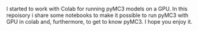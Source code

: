 I started to work with Colab for running pyMC3 models on a GPU. In this repoisory i share some notebooks to make it possible to run pyMC3 with GPU in colab and, furthermore, to get to know pyMC3. I hope you enjoy it.
